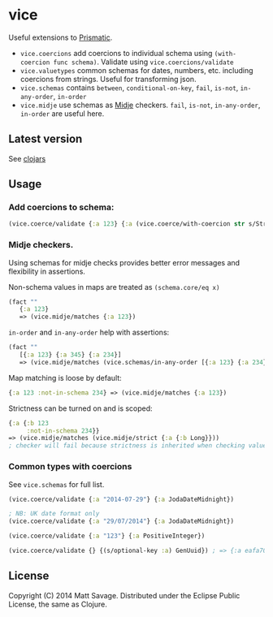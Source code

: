 # vice

Useful extensions to [Prismatic](https://github.com/Prismatic/schema).

 - `vice.coercions` add coercions to individual schema using `(with-coercion func schema)`. Validate using `vice.coercions/validate`
 - `vice.valuetypes` common schemas for dates, numbers, etc. including coercions from strings. Useful for transforming json.
 - `vice.schemas` contains `between`, `conditional-on-key`, `fail`, `is-not`, `in-any-order`, `in-order`
 - `vice.midje` use schemas as [Midje](https://github.com/marick/Midje) checkers. `fail`, `is-not`, `in-any-order`, `in-order` are useful here.

## Latest version

See [clojars](https://clojars.org/repo/savagematt/vice)

## Usage

### Add coercions to schema:

```clj
(vice.coerce/validate {:a 123} {:a (vice.coerce/with-coercion str s/Str)})
```

### Midje checkers. 

Using schemas for midje checks provides better error messages and flexibility in assertions.

Non-schema values in maps are treated as `(schema.core/eq x)`

```clj
(fact ""
   {:a 123}
   => (vice.midje/matches {:a 123})
```

`in-order` and `in-any-order` help with assertions:

```clj
(fact ""
   [{:a 123} {:a 345} {:a 234}] 
   => (vice.midje/matches (vice.schemas/in-any-order [{:a 123} {:a 234}] :extras-ok true)))
```


Map matching is loose by default:

```clj
{:a 123 :not-in-schema 234} => (vice.midje/matches {:a 123})

```

Strictness can be turned on and is scoped:

```clj
{:a {:b 123
     :not-in-schema 234}} 
=> (vice.midje/matches (vice.midje/strict {:a {:b Long}}))
; checker will fail because strictness is inherited when checking value of :a
```

### Common types with coercions

See `vice.schemas` for full list.

```clj
(vice.coerce/validate {:a "2014-07-29"} {:a JodaDateMidnight})

; NB: UK date format only
(vice.coerce/validate {:a "29/07/2014"} {:a JodaDateMidnight})

(vice.coerce/validate {:a "123"} {:a PositiveInteger})

(vice.coerce/validate {} {(s/optional-key :a) GenUuid}) ; => {:a eafa7062-7bb3-4b60-b1ea-ada2dbd283c8}
```

## License

Copyright (C) 2014 Matt Savage. Distributed under the Eclipse Public License, the same as Clojure.
